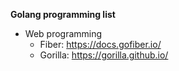 **Golang programming list**

- Web programming
  - Fiber: https://docs.gofiber.io/
  - Gorilla: https://gorilla.github.io/
